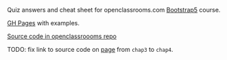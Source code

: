 Quiz answers and cheat sheet for openclassrooms.com [Bootstrap5](https://openclassrooms.com/en/courses/7542506-creez-des-sites-web-responsives-avec-bootstrap-5) course.

[GH Pages](https://reregaga.github.io/OC-7542506-bootstrap5-fr/) with examples.

[Source code in openclassroooms repo](https://github.com/OpenClassrooms-Student-Center/cours-Bootstrap-5)

TODO: fix link to source code on [page](https://openclassrooms.com/en/courses/7542506-creez-des-sites-web-responsives-avec-bootstrap-5/7546727-structurez-du-contenu-grace-au-composant-card) from `chap3` to `chap4`.